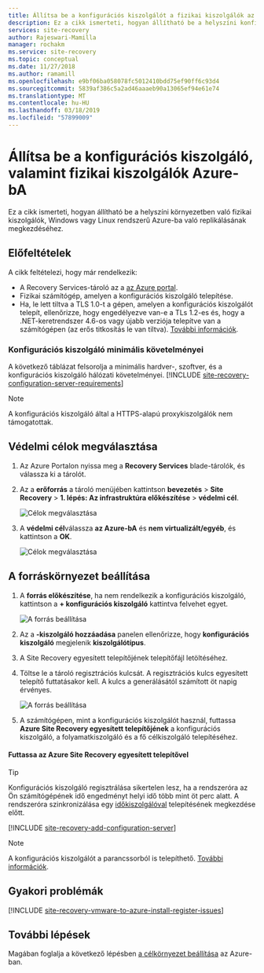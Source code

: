 ```yaml
---
title: Állítsa be a konfigurációs kiszolgálót a fizikai kiszolgálók az Azure-bA az Azure Site Recovery használata vész-helyreállítási |} A Microsoft Docs
description: Ez a cikk ismerteti, hogyan állítható be a helyszíni konfigurációs kiszolgáló, valamint a helyszíni fizikai kiszolgálóknak az Azure-bA.
services: site-recovery
author: Rajeswari-Mamilla
manager: rochakm
ms.service: site-recovery
ms.topic: conceptual
ms.date: 11/27/2018
ms.author: ramamill
ms.openlocfilehash: e9bf06ba058078fc5012410bdd75ef90ff6c93d4
ms.sourcegitcommit: 5839af386c5a2ad46aaaeb90a13065ef94e61e74
ms.translationtype: MT
ms.contentlocale: hu-HU
ms.lasthandoff: 03/18/2019
ms.locfileid: "57899009"
---
```

# <a name="set-up-the-configuration-server-for-disaster-recovery-of-physical-servers-to-azure"></a>Állítsa be a konfigurációs kiszolgáló, valamint fizikai kiszolgálók Azure-bA

Ez a cikk ismerteti, hogyan állítható be a helyszíni környezetben való fizikai kiszolgálók, Windows vagy Linux rendszerű Azure-ba való replikálásának megkezdéséhez.

## <a name="prerequisites"></a>Előfeltételek

A cikk feltételezi, hogy már rendelkezik:
- A Recovery Services-tároló az a [az Azure portal](https://portal.azure.com "az Azure portal").
- Fizikai számítógép, amelyen a konfigurációs kiszolgáló telepítése.
- Ha, le lett tiltva a TLS 1.0-t a gépen, amelyen a konfigurációs kiszolgálót telepít, ellenőrizze, hogy engedélyezve van-e a TLs 1.2-es és, hogy a .NET-keretrendszer 4.6-os vagy újabb verziója telepítve van a számítógépen (az erős titkosítás le van tiltva). [További információk](https://support.microsoft.com/help/4033999/how-to-resolve-azure-site-recovery-agent-issues-after-disabling-tls-1).

### <a name="configuration-server-minimum-requirements"></a>Konfigurációs kiszolgáló minimális követelményei
A következő táblázat felsorolja a minimális hardver-, szoftver, és a konfigurációs kiszolgáló hálózati követelményei.
[!INCLUDE [site-recovery-configuration-server-requirements](../../includes/site-recovery-configuration-and-scaleout-process-server-requirements.md)]

> [!NOTE]
> A konfigurációs kiszolgáló által a HTTPS-alapú proxykiszolgálók nem támogatottak.

## <a name="choose-your-protection-goals"></a>Védelmi célok megválasztása

1. Az Azure Portalon nyissa meg a **Recovery Services** blade-tárolók, és válassza ki a tárolót.
2. Az a **erőforrás** a tároló menüjében kattintson **bevezetés** > **Site Recovery** > **1. lépés: Az infrastruktúra előkészítése** > **védelmi cél**.

    ![Célok megválasztása](./media/physical-azure-set-up-source/choose-goals.png)
3. A **védelmi cél**válassza **az Azure-bA** és **nem virtualizált/egyéb**, és kattintson a **OK**.

    ![Célok megválasztása](./media/physical-azure-set-up-source/physical-protection-goal.png)

## <a name="set-up-the-source-environment"></a>A forráskörnyezet beállítása

1. A **forrás előkészítése**, ha nem rendelkezik a konfigurációs kiszolgáló, kattintson a **+ konfigurációs kiszolgáló** kattintva felvehet egyet.

   ![A forrás beállítása](./media/physical-azure-set-up-source/plus-config-srv.png)
2. Az a **-kiszolgáló hozzáadása** panelen ellenőrizze, hogy **konfigurációs kiszolgáló** megjelenik **kiszolgálótípus**.
4. A Site Recovery egyesített telepítőjének telepítőfájl letöltéséhez.
5. Töltse le a tároló regisztrációs kulcsát. A regisztrációs kulcs egyesített telepítő futtatásakor kell. A kulcs a generálásától számított öt napig érvényes.

    ![A forrás beállítása](./media/physical-azure-set-up-source/set-source2.png)
6. A számítógépen, mint a konfigurációs kiszolgálót használ, futtassa **Azure Site Recovery egyesített telepítőjének** a konfigurációs kiszolgáló, a folyamatkiszolgáló és a fő célkiszolgáló telepítéséhez.

#### <a name="run-azure-site-recovery-unified-setup"></a>Futtassa az Azure Site Recovery egyesített telepítővel

> [!TIP]
> Konfigurációs kiszolgáló regisztrálása sikertelen lesz, ha a rendszeróra az Ön számítógépének idő engedményt helyi idő több mint öt perc alatt. A rendszeróra szinkronizálása egy [időkiszolgálóval](https://technet.microsoft.com/windows-server-docs/identity/ad-ds/get-started/windows-time-service/windows-time-service) telepítésének megkezdése előtt.

[!INCLUDE [site-recovery-add-configuration-server](../../includes/site-recovery-add-configuration-server.md)]

> [!NOTE]
> A konfigurációs kiszolgálót a parancssorból is telepíthető. [További információk](physical-manage-configuration-server.md#install-from-the-command-line).


## <a name="common-issues"></a>Gyakori problémák

[!INCLUDE [site-recovery-vmware-to-azure-install-register-issues](../../includes/site-recovery-vmware-to-azure-install-register-issues.md)]


## <a name="next-steps"></a>További lépések

Magában foglalja a következő lépésben [a célkörnyezet beállítása](physical-azure-set-up-target.md) az Azure-ban.
